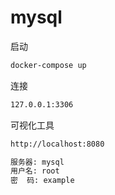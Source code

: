 # mysql

启动

```sh
docker-compose up
```

连接

```sh
127.0.0.1:3306
```

可视化工具

```sh
http://localhost:8080
```

```sh
服务器: mysql
用户名: root
密  码: example
```
